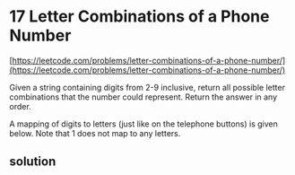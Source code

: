 # 17 Letter Combinations of a Phone Number
[https://leetcode.com/problems/letter-combinations-of-a-phone-number/](https://leetcode.com/problems/letter-combinations-of-a-phone-number/)

Given a string containing digits from 2-9 inclusive, return all possible letter combinations that the number could represent. Return the answer in any order.

A mapping of digits to letters (just like on the telephone buttons) is given below. Note that 1 does not map to any letters.

## solution

```python

```
